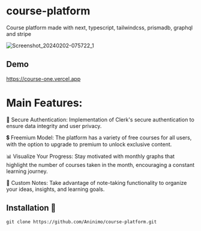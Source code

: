 # course-platform
Course platform made with next, typescript, tailwindcss, prismadb, graphql and stripe

![Screenshot_20240202-075722_1](https://github.com/Aninimo/course-platform/assets/75839810/5c171ac2-1099-45a6-80f1-98511a4667bf)

## Demo
https://course-one.vercel.app

# Main Features:
🔐 Secure Authentication: Implementation of Clerk's secure authentication to ensure data integrity and user privacy.

💲 Freemium Model: The platform has a variety of free courses for all users, with the option to upgrade to premium to unlock exclusive content.

📊 Visualize Your Progress:
Stay motivated with monthly graphs that highlight the number of courses taken in the month, encouraging a constant learning journey.

📝 Custom Notes: Take advantage of note-taking functionality to organize your ideas, insights, and learning goals.

## Installation 💾
```
git clone https://github.com/Aninimo/course-platform.git
```
